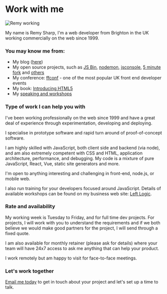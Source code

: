 # Work with me

![Remy working](/images/remy-work.jpg)

My name is Remy Sharp, I'm a web developer from Brighton in the UK working commercially on the web since 1999.

### You may know me from:

- My blog ([here](/))
- My open source projects, such as [JS Bin](https://jsbin.com), [nodemon](http://nodemon.io), [jsconsole](http://jsconsole.com), [5 minute fork](http://5minfork.com) and [others](https://github.com/remy)
- My conference: [ffconf](http://ffconf.org) - one of the most popular UK front end developer events
- My book: [Introducing HTML5](http://www.amazon.co.uk/Introducing-HTML-Voices-That-Matter/dp/0321687299/ref=sr_1_3?ie=UTF8&qid=1441880606&sr=8-3&keywords=introducing+html5)
- My [speaking and workshops](/speaking)

### Type of work I can help you with

I've been working professionally on the web since 1999 and have a great deal of experience through experimentation, developing and deploying.

I specialise in prototype software and rapid turn around of proof-of-concept software.

I am highly skilled with JavaScript, both client side and backend (via node), and am also extremely competent with CSS and HTML, application architecture, performance, and debugging. My code is a mixture of pure JavaScript, React, Vue, static site generators and more.

I'm open to anything interesting and challenging in front-end, node.js, or mobile web.

I also run training for your developers focused around JavaScript. Details of available workshops can be found on my business web site: [Left&nbsp;Logic](http://leftlogic.com/training).

### Rate and availability

My working week is Tuesday to Friday, and for full time dev projects. For projects, I will work with you to understand the requirements and if we both believe we would make good partners for the project, I will send through a fixed quote.

I am also available for monthly retainer (please ask for details) where your team will have 24x7 access to ask me anything that can help your product.

I work remotely but am happy to visit for face-to-face meetings.

### Let's work together

[Email me today](mailto:info@leftlogic.com) to get in touch about your project and let's set up a time to talk.
